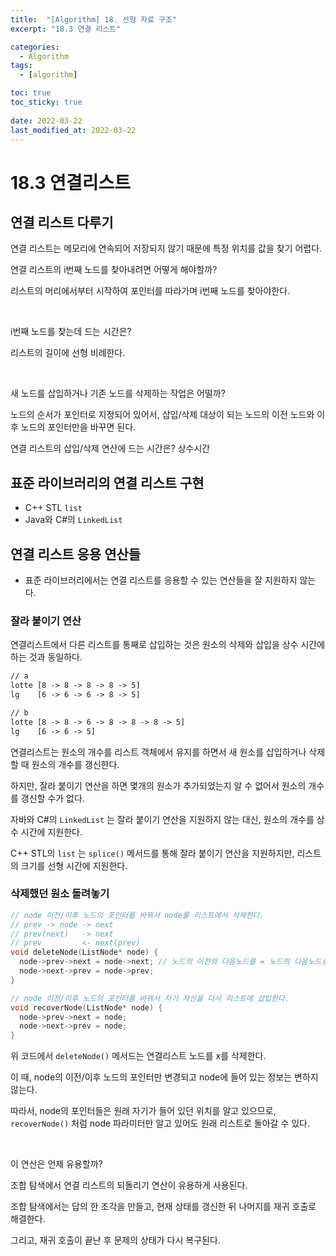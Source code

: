 ```yaml
---
title:  "[Algorithm] 18. 선형 자료 구조"
excerpt: "18.3 연결 리스트"

categories:
  - Algorithm
tags:
  - [algorithm]

toc: true
toc_sticky: true
 
date: 2022-03-22
last_modified_at: 2022-03-22
---
```


# 18.3 연결리스트

## 연결 리스트 다루기

연결 리스트는 메모리에 연속되어 저장되지 않기 때문에 특정 위치를 값을 찾기 어렵다.

연결 리스트의 i번째 노드를 찾아내려면 어떻게 해야할까?

리스트의 머리에서부터 시작하여 포인터를 따라가며 i번째 노드를 찾아야한다. 

<BR>

i번째 노드를 찾는데 드는 시간은?

리스트의 길이에 선형 비례한다.

<BR>  
  
새 노드를 삽입하거나 기존 노드를 삭제하는 작업은 어떨까?

노드의 순서가 포인터로 지정되어 있어서, 삽입/삭제 대상이 되는 노드의 이전 노드와 이후 노드의 포인터만을 바꾸면 된다.

연결 리스트의 삽입/삭제 연산에 드는 시간은? 상수시간

## 표준 라이브러리의 연결 리스트 구현

- C++ STL `list`
- Java와 C#의 `LinkedList`

## 연결 리스트 응용 연산들

- 표준 라이브러리에서는 연결 리스트를 응용할 수 있는 연산들을 잘 지원하지 않는다.

### 잘라 붙이기 연산

연결리스트에서 다른 리스트를 통째로 삽입하는 것은 원소의 삭제와 삽입을 상수 시간에 하는 것과 동일하다.

```html
// a
lotte [8 -> 8 -> 8 -> 8 -> 5]
lg    [6 -> 6 -> 6 -> 8 -> 5]

// b
lotte [8 -> 8 -> 6 -> 8 -> 8 -> 8 -> 5]
lg    [6 -> 6 -> 5]
```

연결리스트는 원소의 개수를 리스트 객체에서 유지를 하면서 새 원소를 삽입하거나 삭제할 때 원소의 개수를 갱신한다.

하지만, 잘라 붙이기 연산을 하면 몇개의 원소가 추가되었는지 알 수 없어서 원소의 개수를 갱신할 수가 없다.

자바와 C#의 `LinkedList` 는 잘라 붙이기 연산을 지원하지 않는 대신, 원소의 개수를 상수 시간에 지원한다.

C++ STL의 `list` 는 `splice()` 메서드를 통해 잘라 붙이기 연산을 지원하지만, 리스트의 크기를 선형 시간에 지원한다.

### 삭제했던 원소 돌려놓기

```cpp
// node 이전/이후 노드의 포인터를 바꿔서 node를 리스트에서 삭제한다.
// prev -> node -> next
// prev(next)   -> next
// prev         <- next(prev)
void deleteNode(ListNode* node) {
  node->prev->next = node->next; // 노드의 이전의 다음노드를 = 노드의 다음노드로 변경
  node->next->prev = node->prev;
}

// node 이전/이후 노드의 포인터를 바꿔서 자기 자신을 다시 리스트에 삽입한다.
void recoverNode(ListNode* node) {
  node->prev->next = node;
  node->next->prev = node;
}
```

위 코드에서 `deleteNode()` 메서드는 연결리스트 노드를 x를 삭제한다.

이 때, node의 이전/이후 노드의 포인터만 변경되고 node에 들어 있는 정보는 변하지 않는다.

따라서, node의 포인터들은 원래 자기가 들어 있던 위치를 알고 있으므로, `recoverNode()` 처럼 node 파라미터만 알고 있어도 원래 리스트로 돌아갈 수 있다.

<BR>

이 연산은 언제 유용할까?

조합 탐색에서 연결 리스트의 되돌리기 연산이 유용하게 사용된다.

조합 탐색에서는 답의 한 조각을 만들고, 현재 상태를 갱신한 뒤 나머지를 재귀 호출로 해결한다.

그리고, 재귀 호출이 끝난 후 문제의 상태가 다시 복구된다.
